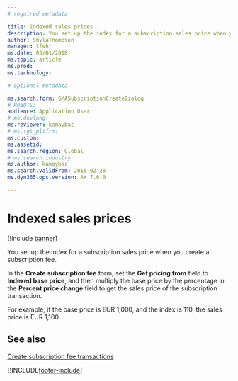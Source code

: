 ```yaml
---
# required metadata

title: Indexed sales prices   
description: You set up the index for a subscription sales price when you create a subscription fee.
author: ShylaThompson
manager: tfehr
ms.date: 05/01/2018
ms.topic: article
ms.prod: 
ms.technology: 

# optional metadata

ms.search.form: SMASubscriptionCreateDialog
# ROBOTS: 
audience: Application User
# ms.devlang: 
ms.reviewer: kamaybac
# ms.tgt_pltfrm: 
ms.custom: 
ms.assetid: 
ms.search.region: Global
# ms.search.industry: 
ms.author: kamaybac
ms.search.validFrom: 2016-02-28
ms.dyn365.ops.version: AX 7.0.0

---
```


# Indexed sales prices  

[!include [banner](../includes/banner.md)]


You set up the index for a subscription sales price when you create a subscription fee.

In the **Create subscription fee** form, set the **Get pricing from** field to **Indexed base price**, and then multiply the base price by the percentage in the **Percent price change** field to get the sales price of the subscription transaction.

For example, if the base price is EUR 1,000, and the index is 110, the sales price is EUR 1,100.

## See also

[Create subscription fee transactions](create-subscription-fee-transactions.md)

  




[!INCLUDE[footer-include](../../includes/footer-banner.md)]